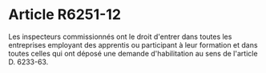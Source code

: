 # Article R6251-12

  
Les inspecteurs commissionnés ont le droit d'entrer dans toutes les entreprises employant des apprentis ou participant à leur formation et dans toutes celles qui ont déposé une demande d'habilitation au sens de l'article D. 6233-63.